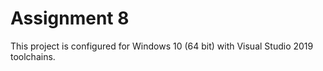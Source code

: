 # Assignment 8

This project is configured for Windows 10 (64 bit) with Visual Studio 2019 toolchains.